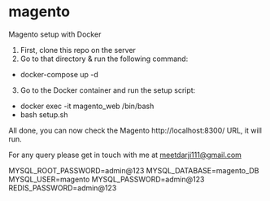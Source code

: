 # magento
Magento setup with Docker

1. First, clone this repo on the  server
2. Go to that directory & run the following command:
 - docker-compose up -d
3. Go to the Docker container and run the setup script:
 - docker exec -it magento_web /bin/bash
 - bash setup.sh

All done, you can now check the Magento http://localhost:8300/ URL, it will run.

For any query please get in touch with me at meetdarji111@gmail.com



MYSQL_ROOT_PASSWORD=admin@123 
MYSQL_DATABASE=magento_DB 
MYSQL_USER=magento 
MYSQL_PASSWORD=admin@123 
REDIS_PASSWORD=admin@123 

